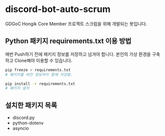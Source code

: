 # discord-bot-auto-scrum

GDGoC Hongik Core Member 프로젝트 스크럼을 위해 개발되는 봇입니다.

## Python 패키지 requirements.txt 이용 방법

매번 Push하기 전에 패키지 정보를 저장하고 넘겨야 합니다. 본인의 가상 환경을 구축하고 Clone해야 이용할 수 있습니다.

```bash
pip freeze > requirements.txt
# 패키지를 버전 정보까지 함께 저장함.

pip install -r requirements.txt
# 패키지 설치
```

## 설치한 패키지 목록

- discord.py
- python-dotenv
- asyncio
